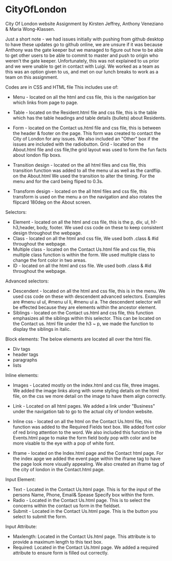 # CityOfLondon
City Of London website
Assignment by Kirsten Jeffrey, Anthony Veneziano & Maria Wong-Klassen.

Just a short note - we had issues initially with pushing from github desktop to have these updates go to github online, we are unsure if it was because Anthony was the gate keeper but we managed to figure out how to be able to get other users to be able to commit to master and push to origin who weren't the gate keeper. Unfortunately, this was not explained to us prior and we were unable to get in contact with Luigi. We worked as a team as this was an option given to us, and met on our lunch breaks to work as a team on this assignment. 

Codes are in CSS and HTML file
This includes use of: 
- Menu - located on all the html and css file, this is the navigation bar which links from page to page.
- Table - located on the Resident.html file and css file, this is the table which has the table headings and table details (bullets) about Residents. 
- Form - located on the Contact us.html file and css file, this is between the header & footer on the page. This form was created to contact the City of London for any issues. We also included an "Other" box if the issues are included with the radiobutton.
Grid - located on the About.html file and css file,the grid layout was used to form the fun facts about london flip boxs.

- Transition design - located on the all html files and css file, this transition function was added to all the menu ul as well as the cardflip. on the About.html We used the transition to alter the timing. For the menu and for the card being fliped to 0.3s.
- Transform design - located on the all html files and css file, this transform is used on the menu a on the navigation and also rotates the flipcard 180deg on the About screen.

Selectors:
- Element - located on all the html and css file, this is the p, div, ul, h1-h3,header, body, footer. We used css code on these to keep consistent design throughout the webpage. 
- Class - located on all the html and css file, We used both .class & #id throughout the webpage. 
- Multiple class - located on the Contact Us.html file and css file, this multiple class function is within the form. We used multiple class to change the font color in two areas. 
- ID - located on all the html and css file. We used both .class & #id throughout the webpage. 



Advanced selectors:
- Descendent - located on all the html and css file, this is in the menu. We used css code on these with descendent advanced selectors. Examples are #menu ul ul, #menu ul li, #menu ul a. The descendent  selector will be effected because they are elements within the ancestor element. 
- Siblings - located on the Contact us.html and css file, this function emphasizes all the siblings within this selector. This can be located on the Contact us. html file under the h3 ~ p, we made the function to display the siblings in italic. 

Block elements: 
The below elements are located all over the html file.

- Div tags
- header tags
- paragraphs
- lists

Inline elements: 
- Images - Located mostly on the index.html and css file, three images. We added the image links along with some styling details on the html file, on the css we more detail on the image to have them align correctly.
- Link - Located on all html pages. We added a link under "Business" under the navigation tab to go to the actual city of london website. 
- Inline css - located on all the html on the Contact Us.html file, this function was added to the Required Fields text box. We added font color of red bring attention to the word. We also included this function in the Events.html page to make the form field body pop with color and be more visable to the eye with a pop of white font.

- Iframe - located on the Index.html page and the Contact html page. For the index apge we added the event page within the iframe tag to have the page look more visually appealing. We also created an iframe tag of the city of london in the Contact.html page. 

Input Element:
- Text - Located in the Contact Us.html page. This is for the input of the persons Name, Phone, Email& Spease Specify box within the form. 
- Radio - Located in the Contact Us.html page. This is to select the concerns within the contact us form in the fieldset. 
- Submit - Located in the Contact Us.html page. This is the button you select to submit the form. 

Input Attribute:
- Maxlength: Located in the Contact Us.html page. This attribute is to provide a maximum length to this text box.
- Required: Located in the Contact Us.html page. We added a required attribute to ensure form is filled out correctly. 






